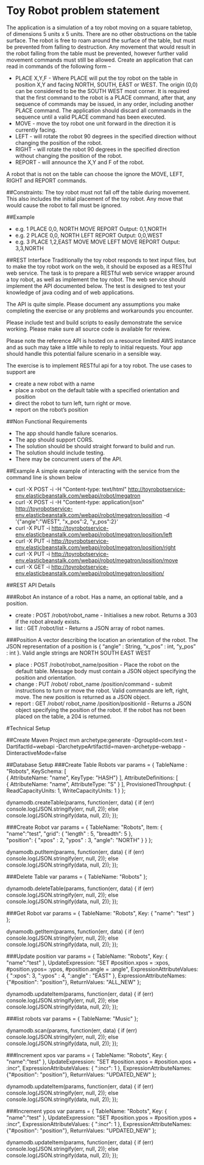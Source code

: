 # Toy Robot problem statement 
The application is a simulation of a toy robot moving on a square tabletop, of dimensions 5 units x 5 units. There are no other obstructions on the table surface. 
The robot is free to roam around the surface of the table, but must be prevented from falling to destruction. 
Any movement that would result in the robot falling from the table must be prevented, however further valid movement commands must still be allowed. 
Create an application that can read in commands of the following form – 
* PLACE X,Y,F - Where PLACE will put the toy robot on the table in position X,Y and facing NORTH, SOUTH, EAST or WEST. The origin (0,0) can be considered to be the SOUTH WEST most corner. It is required that the first command to the robot is a PLACE command, after that, any sequence of commands may be issued, in any order, including another PLACE command. The application should discard all commands in the sequence until a valid PLACE command has been executed.  
* MOVE - move the toy robot one unit forward in the direction it is currently facing. 
* LEFT - will rotate the robot 90 degrees in the specified direction without changing the position of the robot. 
* RIGHT - will rotate the robot 90 degrees in the specified direction without changing the position of the robot. 
* REPORT - will announce the X,Y and F of the robot.

A robot that is not on the table can choose the ignore the MOVE, LEFT, RIGHT and REPORT commands. 

##Constraints: 
The toy robot must not fall off the table during movement. This also includes the initial placement of the toy robot. Any move that would cause the robot to fall must be ignored.

##Example 
* e.g. 1
PLACE 0,0,
NORTH 
MOVE 
REPORT Output: 0,1,NORTH 
* e.g. 2
PLACE 0,0,
NORTH 
LEFT 
REPORT Output: 0,0,WEST 
* e.g. 3
PLACE 1,2,EAST 
MOVE 
MOVE 
LEFT 
MOVE 
REPORT Output: 3,3,NORTH

##REST Interface
Traditionally the toy robot responds to text input files, but to make the toy robot work on the web, it should be exposed as a RESTful web service. The task is to prepare a RESTful web service wrapper around a toy robot, as well as implement the toy robot. The web service should implement the API documented below. The test is designed to test your knowledge of java coding and of web applications. 

The API is quite simple. Please document any assumptions you make completing the exercise or any problems and workarounds you encounter.

Please include test and build scripts to easily demonstrate the service working. Please make sure all source code is available for review.

Please note the reference API is hosted on a resource limited AWS instance and as such may take a little while to reply to initial requests. Your app should handle this potential failure scenario in a sensible way.

The exercise is to implement RESTful api for a toy robot. The use cases to support are
* create a new robot with a name
* place a robot on the default table with a specified orientation and position
* direct the robot to turn left, turn right or move.
* report on the robot’s position

##Non Functional Requirements
* The app should handle failure scenarios.
* The app should support CORS.
* The solution should be should straight forward to build and run.
* The solution should include testing.
* There may be concurrent users of the API.

##Example
A simple example of interacting with the service from the command line is shown below
* curl -X POST -i -H "Content-type: text/html" http://toyrobotservice-env.elasticbeanstalk.com/webapi/robot/megatron
* curl -X POST -i -H "Content-type: application/json" http://toyrobotservice-env.elasticbeanstalk.com/webapi/robot/megatron/position -d '{"angle":"WEST", "x_pos":2, "y_pos":2}'
* curl -X PUT -i http://toyrobotservice-env.elasticbeanstalk.com/webapi/robot/megatron/position/left 
* curl -X PUT -i http://toyrobotservice-env.elasticbeanstalk.com/webapi/robot/megatron/position/right 
* curl -X PUT -i http://toyrobotservice-env.elasticbeanstalk.com/webapi/robot/megatron/position/move 
* curl -X GET -i http://toyrobotservice-env.elasticbeanstalk.com/webapi/robot/megatron/position/

##REST API Details

###Robot
An instance of a robot. Has a name, an optional table, and a position.
* create : POST /robot/robot_name - Initialises a new robot. Returns a 303 if the robot already exists.
* list : GET /robot/list - Returns a JSON array of robot names.

###Position
A vector describing the location an orientation of the robot.
The JSON representation of a position is { “angle” : String, “x_pos” : int, “y_pos” : int }. Valid angle strings are NORTH SOUTH EAST WEST
* place : POST /robot/robot_name/position - Place the robot on the default table. Message body must contain a JSON object specifying the position and orientation.
* change : PUT /robot/ robot_name /position/command - submit instructions to turn or move the robot. Valid commands are left, right, move. The new position is returned as a JSON object.
* report : GET /robot/ robot_name /position/positionId - Returns a JSON object specifying the position of the robot. If the robot has not been placed on the table, a 204 is returned.  

#Technical Setup

##Create Maven Project
mvn archetype:generate -DgroupId=com.test -DartifactId=webapi -DarchetypeArtifactId=maven-archetype-webapp -DinteractiveMode=false

##Database Setup
###Create Table Robots
var params = {
    TableName : "Robots",
    KeySchema: [       
        { AttributeName: "name", KeyType: "HASH"}
    ],
    AttributeDefinitions: [       
        { AttributeName: "name", AttributeType: "S" }
    ],
    ProvisionedThroughput: {       
        ReadCapacityUnits: 1, 
        WriteCapacityUnits: 1
    }
};

dynamodb.createTable(params, function(err, data) {
    if (err)
        console.log(JSON.stringify(err, null, 2));
    else
        console.log(JSON.stringify(data, null, 2));
});

###Create Robot
var params = {
    TableName: "Robots",
    Item: {
        "name":"test",
        "grid": {
            "length" : 5,
            "breadth": 5
        },    
        "position": {
            "xpos" : 2,
            "ypos" : 3,
            "angle": "NORTH"
        }
    }
};

dynamodb.putItem(params, function(err, data) {
    if (err)
        console.log(JSON.stringify(err, null, 2));
    else
        console.log(JSON.stringify(data, null, 2));
});

###Delete Table
var params = {
    TableName: "Robots"
};

dynamodb.deleteTable(params, function(err, data) {
    if (err)
        console.log(JSON.stringify(err, null, 2));
    else
        console.log(JSON.stringify(data, null, 2));
});

###Get Robot
var params = { 
    TableName: "Robots",
    Key: {
        "name": "test"
    }
};

dynamodb.getItem(params, function(err, data) {
    if (err)
        console.log(JSON.stringify(err, null, 2));
    else
        console.log(JSON.stringify(data, null, 2));
});

###Update position
var params = {
    TableName: "Robots",
    Key: {
        "name":"test"
    },
    UpdateExpression: "SET #position.xpos = :xpos, #position.ypos= :ypos, #position.angle = :angle",
    ExpressionAttributeValues: { 
        ":xpos": 3,
        ":ypos" : 4,
        ":angle" : "EAST"
    },
    ExpressionAttributeNames: {"#position": "position"},
    ReturnValues: "ALL_NEW"
};

dynamodb.updateItem(params, function(err, data) {
    if (err)
        console.log(JSON.stringify(err, null, 2));
    else
        console.log(JSON.stringify(data, null, 2));
});

###list robots
var params = {
    TableName: "Music"
};

dynamodb.scan(params, function(err, data) {
    if (err)
        console.log(JSON.stringify(err, null, 2));
    else
        console.log(JSON.stringify(data, null, 2));
});

###Increment xpos
var params = {
    TableName: "Robots",
    Key: {
        "name":"test"
    },
    UpdateExpression: "SET #position.xpos = #position.xpos + :incr",
    ExpressionAttributeValues: { 
        ":incr": 1
    },
    ExpressionAttributeNames: {"#position": "position"},
    ReturnValues: "UPDATED_NEW"
};

dynamodb.updateItem(params, function(err, data) {
    if (err)
        console.log(JSON.stringify(err, null, 2));
    else
        console.log(JSON.stringify(data, null, 2));
});

###Increment ypos
var params = {
    TableName: "Robots",
    Key: {
        "name":"test"
    },
    UpdateExpression: "SET #position.ypos = #position.ypos + :incr",
    ExpressionAttributeValues: { 
        ":incr": 1
    },
    ExpressionAttributeNames: {"#position": "position"},
    ReturnValues: "UPDATED_NEW"
};

dynamodb.updateItem(params, function(err, data) {
    if (err)
        console.log(JSON.stringify(err, null, 2));
    else
        console.log(JSON.stringify(data, null, 2));
});


